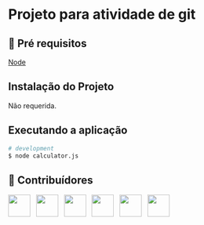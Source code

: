 # Projeto para atividade de git
 
## 🔐 Pré requisitos

<a href="https://nodejs.dev/">Node</a> &nbsp;

## Instalação do Projeto

Não requerida.

## Executando a aplicação

```bash
# development
$ node calculator.js
```

## 🤝 Contribuídores

<a href="https://github.com/angelogluz"><img src="https://github.com/angelogluz.png" width="45" height="45"></a> &nbsp;
<a href="https://github.com/erickheinemann"><img src="https://github.com/erickheineman.png" width="45" height="45"></a> &nbsp;
<a href="https://github.com/Ygor0508"><img src="https://github.com/Ygor0508.png" width="45" height="45"></a> &nbsp;
<a href="https://github.com/joaovitorwoliveira"><img src="https://github.com/joaovitorwoliveira.png" width="45" height="45"></a> &nbsp;
<a href="https://github.com/juniord8"><img src="https://github.com/juniord8.png" width="45" height="45"></a> &nbsp;
<a href="https://github.com/2314444"><img src="https://github.com/2314444.png" width="45" height="45"></a> &nbsp; 

    